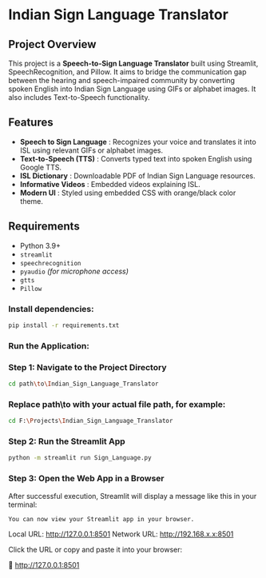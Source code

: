 # Indian Sign Language Translator 


## Project Overview
This project is a **Speech-to-Sign Language Translator** built using Streamlit, SpeechRecognition, and Pillow. It aims to bridge the communication gap between the hearing and speech-impaired community by converting spoken English into Indian Sign Language using GIFs or alphabet images. It also includes Text-to-Speech functionality.


## Features
- **Speech to Sign Language** : Recognizes your voice and translates it into ISL using relevant GIFs or alphabet images.
- **Text-to-Speech (TTS)**    : Converts typed text into spoken English using Google TTS.
- **ISL Dictionary**          : Downloadable PDF of Indian Sign Language resources.
- **Informative Videos**      : Embedded videos explaining ISL.
- **Modern UI**               : Styled using embedded CSS with orange/black color theme.


## Requirements

- Python 3.9+
- `streamlit`
- `speechrecognition`
- `pyaudio` *(for microphone access)*
- `gtts`
- `Pillow`


### Install dependencies:

```bash
pip install -r requirements.txt
```

### Run the Application:

### Step 1: Navigate to the Project Directory

```bash
cd path\to\Indian_Sign_Language_Translator
```
### Replace path\to with your actual file path, for example:

```bash
cd F:\Projects\Indian_Sign_Language_Translator
```

### Step 2: Run the Streamlit App

```bash
python -m streamlit run Sign_Language.py
```

### Step 3: Open the Web App in a Browser
After successful execution, Streamlit will display a message like this in your terminal:

```bash
You can now view your Streamlit app in your browser.
```

Local URL: http://127.0.0.1:8501
Network URL: http://192.168.x.x:8501


Click the URL or copy and paste it into your browser:

🔗 http://127.0.0.1:8501
